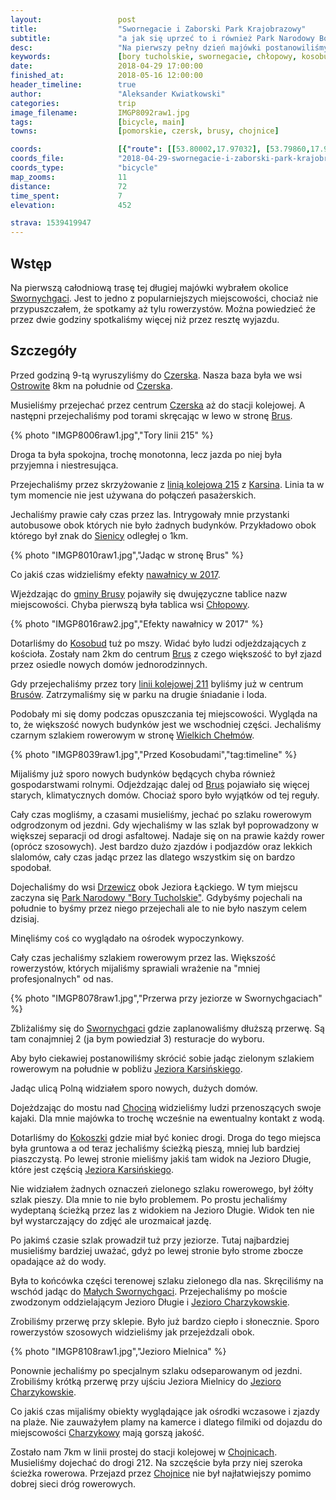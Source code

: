 ```yaml
---
layout:                 post
title:                  "Swornegacie i Zaborski Park Krajobrazowy"
subtitle:               "a jak się uprzeć to i również Park Narodowy Bory Tucholskie"
desc:                   "Na pierwszy pełny dzień majówki postanowiliśmy udać się w stronę Swornychgaci. Swornegacie i Wdzydze to są chyba najpopularniejsze miejsca, które planowaliśmy zobaczyć podczas tego wyjazdu. Nie przypuszczałem, że większość ludzi na rowerze właśnie będzie tam."
keywords:               [bory tucholskie, swornegacie, chłopowy, kosobudy, wiosna, ścieżka rowerowa, jezioro karsińskie, jezioro charzykowskie]
date:                   2018-04-29 17:00:00
finished_at:            2018-05-16 12:00:00
header_timeline:        true
author:                 "Aleksander Kwiatkowski"
categories:             trip
image_filename:         IMGP8092raw1.jpg
tags:                   [bicycle, main]
towns:                  [pomorskie, czersk, brusy, chojnice]

coords:                 [{"route": [[53.80002,17.97032], [53.79860,17.95685], [53.82273,17.89170], [53.83022,17.84724], [53.83797,17.81900], [53.86764,17.75755], [53.87407,17.75789], [53.88712,17.71446], [53.86987,17.67163], [53.88206,17.64288], [53.88120,17.63292], [53.86678,17.61447], [53.85276,17.57636], [53.85190,17.56640], [53.86380,17.51533], [53.85580,17.49233], [53.83164,17.49001], [53.81771,17.48830], [53.81827,17.51216], [53.80438,17.51190], [53.77908,17.53198], [53.75696,17.51413], [53.73346,17.51096], [53.71427,17.52898], [53.68845,17.57713]], "type": "bicycle"}]
coords_file:            "2018-04-29-swornegacie-i-zaborski-park-krajobrazowy.json"
coords_type:            "bicycle"
map_zooms:              11
distance:               72
time_spent:             7
elevation:              452

strava: 1539419947
---
```


[wiki-linia-215]: https://pl.wikipedia.org/wiki/Linia_kolejowa_nr_215
[wiki-nawalnica]: https://pl.wikipedia.org/wiki/Nawa%C5%82nice_w_Polsce_(2017)
[wiki-linia-211]: https://pl.wikipedia.org/wiki/Linia_kolejowa_nr_211
[wiki-swornegacie]: https://pl.wikipedia.org/wiki/Swornegacie
[wiki-czersk]: https://pl.wikipedia.org/wiki/Czersk
[wiki-ostrowite]: https://pl.wikipedia.org/wiki/Ostrowite_(gmina_Czersk)
[wiki-brusy]: https://pl.wikipedia.org/wiki/Brusy
[wiki-karsin]: https://pl.wikipedia.org/wiki/Karsin
[wiki-sienica]: https://pl.wikipedia.org/wiki/Sienica_(wojew%C3%B3dztwo_pomorskie)
[wiki-brusy-gmina]: https://pl.wikipedia.org/wiki/Brusy_(gmina)
[wiki-chlopowy]: https://pl.wikipedia.org/wiki/Ch%C5%82opowy
[wiki-kosobudy]: https://pl.wikipedia.org/wiki/Kosobudy_(wojew%C3%B3dztwo_pomorskie)
[wiki-wielkie-chelmy]: https://pl.wikipedia.org/wiki/Wielkie_Che%C5%82my
[wiki-drzewicz]: https://pl.wikipedia.org/wiki/Drzewicz
[wiki-jezioro-karsinskie]: https://pl.wikipedia.org/wiki/Jezioro_Karsi%C5%84skie
[wiki-chocina]: https://pl.wikipedia.org/wiki/Chocina
[wiki-kokoszka]: https://pl.wikipedia.org/wiki/Kokoszka_(wojew%C3%B3dztwo_pomorskie)
[wiki-male-swornegacie]: https://pl.wikipedia.org/wiki/Ma%C5%82e_Swornegacie
[wiki-jezioro-charzykowskie]: https://pl.wikipedia.org/wiki/Jezioro_Charzykowskie
[wiki-charzykowy]: https://pl.wikipedia.org/wiki/Charzykowy
[wiki-chojnice]: https://pl.wikipedia.org/wiki/Chojnice
[wiki-park-narodowy]: https://pl.wikipedia.org/wiki/Park_Narodowy_%E2%80%9EBory_Tucholskie%E2%80%9D

## Wstęp

Na pierwszą całodniową trasę tej długiej majówki wybrałem okolice [Swornychgaci][wiki-swornegacie].
Jest to jedno z popularniejszych miejscowości, chociaż nie przypuszczałem, że
spotkamy aż tylu rowerzystów. Można powiedzieć że przez dwie godziny spotkaliśmy
więcej niż przez resztę wyjazdu.

## Szczegóły

Przed godziną 9-tą wyruszyliśmy do [Czerska][wiki-czersk]. Nasza baza była we wsi
[Ostrowite][wiki-ostrowite] 8km na południe od [Czerska][wiki-czersk].

Musieliśmy przejechać przez centrum [Czerska][wiki-czersk] aż do stacji kolejowej.
A następni przejechaliśmy
pod torami skręcając w lewo w stronę [Brus][wiki-brusy].

{% photo "IMGP8006raw1.jpg","Tory linii 215" %}

Droga ta była spokojna, trochę monotonna, lecz jazda po niej była przyjemna
i niestresująca.

Przejechaliśmy przez skrzyżowanie z [linią kolejową 215][wiki-linia-215]
z [Karsina][wiki-karsin]. Linia ta w tym momencie nie jest używana do
połączeń pasażerskich.

Jechaliśmy prawie cały czas przez las. Intrygowały mnie przystanki autobusowe
obok których nie było żadnych budynków. Przykładowo obok którego
był znak do [Sienicy][wiki-sienica] odległej o 1km.

{% photo "IMGP8010raw1.jpg","Jadąc w stronę Brus" %}

Co jakiś czas widzieliśmy efekty [nawałnicy w 2017][wiki-nawalnica].

Wjeżdzając do [gminy Brusy][wiki-brusy-gmina] pojawiły się dwujęzyczne
tablice nazw miejscowości. Chyba pierwszą była tablica wsi [Chłopowy][wiki-chlopowy].

{% photo "IMGP8016raw2.jpg","Efekty nawałnicy w 2017" %}

Dotarliśmy do [Kosobud][wiki-kosobudy] tuż po mszy. Widać było ludzi odjeżdzających
z kościoła. Zostały nam 2km do centrum [Brus][wiki-brusy] z czego większość
to był zjazd przez osiedle nowych domów jednorodzinnych.

Gdy przejechaliśmy przez tory [linii kolejowej 211][wiki-linia-211] byliśmy
już w centrum [Brusów][wiki-brusy]. Zatrzymaliśmy się w parku na drugie śniadanie i loda.

Podobały mi się domy podczas opuszczania tej miejscowości. Wygląda na to, że
większość nowych budynków jest we wschodniej części. Jechaliśmy czarnym szlakiem rowerowym
w stronę [Wielkich Chełmów][wiki-wielkie-chelmy].

{% photo "IMGP8039raw1.jpg","Przed Kosobudami","tag:timeline" %}

Mijaliśmy już sporo nowych budynków będących chyba również gospodarstwami
rolnymi. Odjeżdzając dalej od [Brus][wiki-brusy] pojawiało się więcej
starych, klimatycznych domów. Chociaż sporo było wyjątków od tej reguły.

Cały czas mogliśmy, a czasami musieliśmy, jechać po szlaku rowerowym odgrodzonym od
jezdni.
Gdy wjechaliśmy w las szlak był poprowadzony w większej separacji od drogi asfaltowej.
Nadaje się on na prawie każdy rower (oprócz szosowych).
Jest bardzo dużo zjazdów i podjazdów oraz lekkich slalomów, cały czas jadąc
przez las dlatego wszystkim się on bardzo spodobał.

Dojechaliśmy do wsi [Drzewicz][wiki-drzewicz] obok Jeziora Łąckiego. W tym miejscu
zaczyna się [Park Narodowy "Bory Tucholskie"][wiki-park-narodowy]. Gdybyśmy pojechali
na południe to byśmy przez niego przejechali ale to nie było naszym celem dzisiaj.

Minęliśmy coś co wyglądało na ośrodek wypoczynkowy.

Cały czas jechaliśmy szlakiem rowerowym przez las. Większość rowerzystów,
których mijaliśmy sprawiali wrażenie na "mniej profesjonalnych" od nas.

{% photo "IMGP8078raw1.jpg","Przerwa przy jeziorze w Swornychgaciach" %}

Zbliżaliśmy się do
[Swornychgaci][wiki-swornegacie] gdzie zaplanowaliśmy dłuższą przerwę. Są
tam conajmniej 2 (ja bym powiedział 3) resturacje do wyboru.

Aby było ciekawiej postanowiliśmy skrócić sobie jadąc zielonym szlakiem rowerowym
na południe w pobliżu [Jeziora Karsińskiego][wiki-jezioro-karsinskie].

Jadąc ulicą Polną widziałem sporo nowych, dużych domów.

Dojeżdzając do mostu nad [Chociną][wiki-chocina] widzieliśmy ludzi przenoszących
swoje kajaki. Dla mnie majówka to trochę wcześnie na ewentualny kontakt z wodą.

Dotarliśmy do [Kokoszki][wiki-kokoszka] gdzie miał być koniec drogi. Droga
do tego miejsca była gruntowa
a od teraz jechaliśmy ścieżką pieszą, mniej lub bardziej piaszczystą. Po
lewej stronie mieliśmy jakiś tam widok na Jezioro Długie, które jest częścią
[Jeziora Karsińskiego][wiki-jezioro-karsinskie].

Nie widziałem żadnych oznaczeń zielonego szlaku rowerowego, był żółty szlak
pieszy. Dla mnie to nie było problemem. Po prostu jechaliśmy wydeptaną ścieżką
przez las z widokiem na Jezioro Długie. Widok ten nie był wystarczający do
zdjęć ale urozmaicał jazdę.

Po jakimś czasie szlak prowadził tuż przy jeziorze. Tutaj najbardziej musieliśmy
bardziej uważać, gdyż po lewej stronie było strome zbocze opadające aż do wody.

Była to końcówka części
terenowej szlaku zielonego dla nas. Skręciliśmy na wschód jadąc do
[Małych Swornychgaci][wiki-male-swornegacie]. Przejechaliśmy po moście zwodzonym
oddzielającym Jezioro Długie i [Jezioro Charzykowskie][wiki-jezioro-charzykowskie].

Zrobiliśmy przerwę przy sklepie. Było już bardzo ciepło i słonecznie. Sporo
rowerzystów szosowych widzieliśmy jak przejeżdzali obok.

{% photo "IMGP8108raw1.jpg","Jezioro Mielnica" %}

Ponownie jechaliśmy po specjalnym szlaku odseparowanym od jezdni. Zrobiliśmy krótką
przerwę przy ujściu Jeziora Mielnicy do [Jezioro Charzykowskie][wiki-jezioro-charzykowskie].

Co jakiś czas mijaliśmy obiekty wyglądające jak ośrodki wczasowe i zjazdy na plaże.
Nie zauważyłem plamy na kamerce i dlatego filmiki od dojazdu do
miejscowości [Charzykowy][wiki-charzykowy] mają gorszą jakość.

Zostało nam 7km w linii prostej do stacji kolejowej w [Chojnicach][wiki-chojnice].
Musieliśmy dojechać do drogi 212. Na szczęście była przy niej szeroka ścieżka
rowerowa. Przejazd przez [Chojnice][wiki-chojnice] nie był najłatwiejszy
pomimo dobrej sieci dróg rowerowych.
